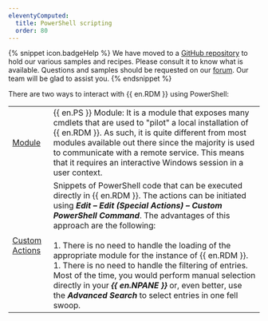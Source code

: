 ```yaml
---
eleventyComputed:
  title: PowerShell scripting
  order: 80
---
```

{% snippet icon.badgeHelp %} 
We have moved to a [GitHub repository](https://github.com/Devolutions/RDMSamples-ps) to hold our various samples and recipes. Please consult it to know what is available. Questions and samples should be requested on our [forum](https://forum.devolutions.net/product/powershell-module). Our team will be glad to assist you. 
{% endsnippet %}
 
There are two ways to interact with {{ en.RDM }} using PowerShell:  

|  |  |
|---|---|
| [Module](/powershell/rdm-powershell/powershell-scripting/powershell-module/) | {{ en.PS }} Module: It is a module that exposes many cmdlets that are used to "pilot" a local installation of {{ en.RDM }}. As such, it is quite different from most modules available out there since the majority is used to communicate with a remote service. This means that it requires an interactive Windows session in a user context.                |
| [Custom Actions](/powershell/rdm-powershell/powershell-scripting/custom-powershell-commands/) | Snippets of PowerShell code that can be executed directly in {{ en.RDM }}. The actions can be initiated using ***Edit – Edit (Special Actions) – Custom PowerShell Command***. The advantages of this approach are the following:<br><br>1. There is no need to handle the loading of the appropriate module for the instance of {{ en.RDM }}.<br>1. There is no need to handle the filtering of entries. Most of the time, you would perform manual selection directly in your ***{{ en.NPANE }}*** or, even better, use the ***Advanced Search*** to select entries in one fell swoop. |
